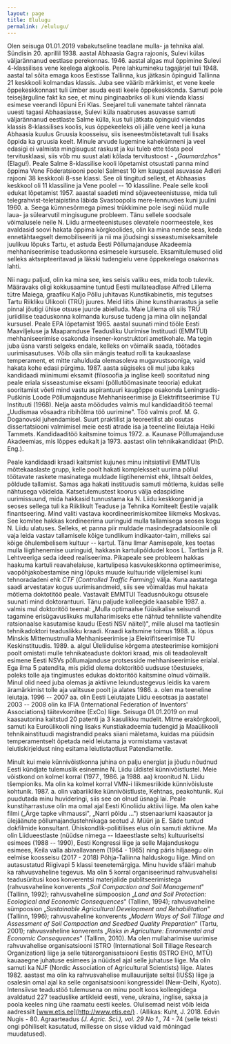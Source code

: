 ```yaml
---
layout: page
title: Elulugu
permalink: /elulugu/
---
```


Olen seisuga 01.01.2019 vabakutseline teadlane mulla- ja tehnika alal.
Sündisin 20. aprillil 1938. aastal Abhaasia Gagra rajoonis, Sulevi külas
väljarännanud eestlase perekonnas. 1946. aastal algas mul õppimine
Sulevi 4-klassilises vene keelega algkoolis. Pere lahkumineku tagajärjel
tuli 1948. aastal tal sõita emaga koos Eestisse Tallinna, kus jätkasin
õpinguid Tallinna 21 keskkooli kolmandas klassis. Juba see väärib
märkimist, et vene keele õppekeskkonnast tuli ümber asuda eesti keele
õppekeskkonda. Samuti pole teisejärguline fakt ka see, et minu
pinginaabriks oli kuni viienda klassi esimese veerandi lõpuni Eri Klas.
Seejarel tuli vanemate tahtel rännata uuesti tagasi Abhaasiasse, Sulevi
küla naabruses asuvasse samuti väljarännanud eestlaste Salme külla, kus
tuli jätkata õpinguid viiendas klassis 8-klassilises koolis, kus
õppekeeleks oli jälle vene keel ja kuna Abhaasia kuulus Gruusia
koosseisu, siis iseneestmõistetavalt tuli lisaks õppida ka gruusia
keelt. Minule arvude lugemine kahekümneni ja veel edasigi ei valmista
mingisugust raskust ja kui tuleb ette tõsta peol tervitusklaasi, siis
võb mu suust alati kõlada tervitustoost - „*Gaumardzhos*" (Elagu!).
Peale Salme 8-klassilise kooli lõpetamist otsustati panna mind õppima
Vene Föderatsiooni poolel Salmest 10 km kaugusel asuvasse Adleri rajooni
38 keskkooli 8-sse klassi. See oli tingitud sellest, et Abhaasias
keskkool oli 11 klassiline ja Vene poolel -- 10 klassiline. Peale selle
kooli edukat lõpetamist 1957. aaastal saadeti mind sõjaveeteenistusse,
mida tuli telegrahvist-teletaipistina läbida Svastoopolis mere-lennuväes
kuni juulini 1960. a. Seega kümnesõrmega pimesi trükkimine pole isegi
nüüd mulle laua- ja sülearvutil mingisugune probleem. Tänu sellele
soodsale võimalusele neile N. Liidu armeeteenistuses olevatele
noormeestele, kes avaldasid soovi hakata õppima kõrgkoolides, olin ka
mina nende seas, keda ennetähtaegselt demobiliseeriti ja nii ma
jõudsingi sisseastumiseksamitele juulikuu lõpuks Tartu, et astuda Eesti
Põllumajanduse Akadeemia mehhaniseerimise teaduskonna esimesele
kursusele. Eksamitulemused olid selleks aktsepteeritavad ja läkski
tudengielu vene õppekeelega osakonnas lahti.

Nii nagu paljud, olin ka mina see, kes seisis valiku ees, mida toob
tulevik. Määravaks oligi kokkusaamine tuntud Eesti mullateadlase Alfred
Lillema tütre Maiega, graafiku Kaljo Põllu juhitavas Kunstikabinetis,
mis tegutses Tartu Riikliku Ülikooli (TRÜ) juures. Meid liitis ühine
kunstiharrastus ja selle pinnal jõutigi ühise otsuse juurde
abielluda. Maie Lillema oli siis TRÜ juriidilise teaduskonna kolmanda
kursuse tudeng ja mina olin neljandal kursusel. Peale EPA lõpetamist 1965. aastal suunati mind tööle Eesti Maaviljeluse ja Maaparnduse
Teadusliku Uurimise Instituudi (EMMTUI) mehhaniseerimise osakonda
insener-konstruktori ametikohale. Ma tegin juba üsna varsti selgeks
endale, kelleks on võimalik saada, töötades uurimisasutuses. Võib olla
siin mängis teatud rolli ta kaukaaslase temperament, et mitte rahulduda
olemasoleva mugavustsooniga, vaid hakata kohe edasi pürgima. 1987. aasta
sügiseks oli mul juba kaks kandidaadi miinimumi eksamit (filosoofia ja
inglise keel) sooritatud ning peale eriala sisseastumise eksami
(põllutöömasinate teooria) edukat sooritamist võeti mind vastu
aspirantuuri kaugõppe osakonda Leningradis-Puškinis Loode Põllumajanduse
Mehhaniseerimise ja Elektrifitseerimise TU Instituuti (1968). Nelja
aasta möödudes valmis mul kandidaaditöö teemal „Uudismaa võsaadra
ribihõlma töö uurimine". Töö valmis prof. M. G. Doganovski juhendamisel.
Suurt praktilist ja teoreetilist abi osutas dissertatsiooni valmimisel
meie eesti atrade isa ja teeneline lleiutaja Heiki Tammets.
Kandidaaditöö kaitsmine toimus 1972. a. Kaunase Põllumajanduse
Akadeemias, mis lõppes edukalt ja 1973. aastast olin tehnikakandidaat
(PhD. Eng.). 

Peale kandidaadi kraadi kaitsmist kujunes minu
initsiatiivil EMMTUIs mõttekaaslaste grupp, kelle poolt hakati
kompleksselt uurima põllul töötavate raskete masinatega muldade
liigtihenemist ehk, lihtsalt öeldes, põldude tallamist. Samas aga hakati
instituudis samuti mõtlema, kuidas selle nähtusega võidelda.
Katsetulemustest koorus välja edaspidine uurimissuund, mida hakkasid
tunnustama ka N. Liidu keskkorganid ja seoses sellega tuli ka Riiklikult
Teaduse ja Tehnika Komiteelt Eestile vajalik finantseering. Mind valiti
vastava koordineerimiskomitee liikmeks Moskvas. See komitee hakkas
kordineerima uuringuid mulla tallamisega seoses kogu N. Liidu ulatuses.
Selleks, et panna piir muldade masindegradatsioonile oli vaja leida
vastav tallamisele kõige tundlikum indikaator-taim, milleks sai kõige
õhulembelisem kultuur -- kartul. Tänu Ilmar Aamisepale, kes toetas mulla
liigtihenemise uuringuid, hakkasin kartulipõldudel koos L. Tartlani ja
R. Lehtveeriga seda ideed realiseerima. Pikapeale see probleem hakkas
haakuma kartuli reavahelaiuse, kartulipesa kasvukeskkonna optimeerimise,
vaopõhjakobestamise ning lõpuks muude kultuuride viljelemisel kuni
tehnoradadeni ehk *CTF* (*Controlled Traffic Farming*) välja. Kuna
aastatega saadi arvestatav kogus uurimisandmeid, siis see võimaldas mul
hakata mõtlema doktotitöö peale. Vastavalt EMMTUI Teadusnõukogu otsusele
suunati mind doktorantuuri. Tänu paljude kolleegide kaasabile 1987. a.
valmis mul doktoritöö teemal: „Mulla optimaalse füüsikalise seisundi
tagamine erisügavuslikuks mullaharimiseks ette nähtud tehniliste
vahendite ratsionaalse kasutamise kaudu (Eesti NSV näitel)", mille
alusel ma taotlesin tehnikadoktori teaduslikku kraadi. Kraadi kaitsmine
toimus 1988. a. lõpus Minskis Mittemustmulla Mehhaniseerimise ja
Elekrifitseerimise TU Keskinstituudis. 1989. a. algul Üleliidulise
kõrgema atesteerimise komisjoni poolt omistati mulle tehnikateaduste
doktori kraad, mis oli teadaolevalt esimene Eesti NSVs põllumajanduse
protsesside mehhaniseerimise erialal. Ega ilma 5 patendita, mis pidid
olema doktoritöö uudsuse tõestuseks, poleks tolle aja tingimustes edukas
doktoritöö kaitsmine olnud võimalik. Minul olid need juba olemas ja
aktiivne leiundustegevus leidis ka varem äramärkimist tolle aja
valitsuse poolt ja alates 1986. a. olen ma teeneline leiutaja. 1996 --
2007 aa. olin Eesti Leiutajate Liidu eesotsas ja aastatel 2003 -- 2008
olin ka IFIA (International Federation of Inventors' Associations)
täitevkomitee (ExCo) liige. Seisuga 01.01.2019 on mul kaasautorina
kaitstud 20 patenti ja 3 kasulikku mudelit. Mitme erakõrgkooli, samuti
ka Euroülikooli ning lisaks Kunstiakadeemia tudengid ja Maaülikooli
tehnikainstituudi magistrandid peaks siiani mäletama, kuidas ma püüdsin
temperamentselt õpetada neid leiutama ja vormistama vastavat
leiutiskirjeldust ning esitama leiutistaotlust Patendiametile. 

Minult kui meie künnivõistkonna juhina on palju energiat ja jõudu nõudnud Eesti
kündjate tulemuslik esinemine N. Liidu üldistel künnivõistlustel. Meie
võistkond on kolmel korral (1977., 1986. ja 1988. aa) kroonitud N. Liidu
tšempioniks. Ma olin ka kolmel korral VMN-i liikmesriikide
künnivõisluste kohtunik. 1987. a. olin vabariiklike künnivõistluste,
Kehtnas, peakohtunik. Kui puudutada minu huvideringi, siis see on olnud
üsnagi lai. Peale kunstiharrastuse olin ma omal ajal Eesti Kinoliidu
aktiivi liige. Ma olen kahe filmi („Ärge tapke vihmaussi", „Narri põldu
\...") stsenaariumi kaasautor ja ülejäänute põllumajandustehnikaga
seotud J. Müüri ja E. Säde tuntud dokfilmide konsultant.
Ühiskondlik-poliitilises elus olin samuti aktiivne. Ma olin
Liidueestlaste (nüüdse nimega -- Idaeestlaste selts) kultuuriseltsi
esimees (1988 -- 1990), Eesti Kongressi liige ja selle Majanduskogu
esimees, Keila valla abivallavanem (1964 - 1965) ning päris hiljaaegu
olin eelmise koosseisu (2017 - 2018) Põhja-Taliinna halduskogu liige.
Mind on autasustatud Riigivapi 5 klassi teenetemärgiga. Minu huvide
sfääri mahub ka rahvusvaheline tegevus. Ma olin 5 korral organiseerinud
rahvusvahelisi teadusüritusi koos konverentsi materjalide
publitseerimistega (rahvusvaheline konverents „*Soil Compaction and Soil
Management*" (Tallinn, 1992); rahvusvaheline sümpoosion „*Land and Soil
Protection: Ecological and Economic Consequences*" (Tallinn, 1994);
rahvusvaheline sümpoosion „*Sustainable Agricultural Development and
Rehabilitation*" (Tallinn, 1996); rahvusvaheline konverents „*Modern
Ways of Soil Tillage and Assessment of Soil Compaction and Seedbed
Quality Preparation*" (Tartu, 2001); rahvusvaheline konverents „*Risks
in Agriculture: Enronmental and Economic Consequences*" (Tallinn, 2010).
Ma olen mullaharimise uurimise rahvuvahelise organisatsiooni ISTRO
(International Soil Tillage Research Organization) liige ja selle
tütarorganisatsiooni Eestis (ISTRO EHO, MTÜ) kauaaegne juhatuse esimees
ja nüüdsel ajal selle juhatuse liige. Ma olin samuti ka NJF (Nordic
Association of Agricultural Scientists) liige. Alates 1982. aastast ma
olin ka rahvusvahelise mullauurijate seltsi (IUSS) liige ja osalesin
omal ajal ka selle organisatsiooni kongressidel (New-Delhi, Kyoto).
Intensiivse teadustöö tulemusena on minu poolt koos kolleegidega
avaldatud 227 teaduslike artikleid eesti, vene, ukraina, inglise, saksa
ja poola keeles ning ühe raamatu eesti keeles. Olulisemad neist võib
leida aadressilt [www.etis.ee](http://www.etis.ee/) .
(Allikas: Kuht, J. 2018. Edvin Nugis - 80. Agraarteadus *(J. Agric.
Sci.), vol. 29 No 1.,* 74 - 74 (selle teksti ongi põhiliselt kasutatud,
millesse on sisse viidud vaid mõningad muudatused).